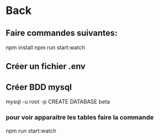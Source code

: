 # Back

## Faire commandes suivantes:

npm install
npm run start:watch

## Créer un fichier .env

## Créer BDD mysql

mysql -u root -p
CREATE DATABASE beta

### pour voir apparaitre les tables faire la commande

npm run start:watch
